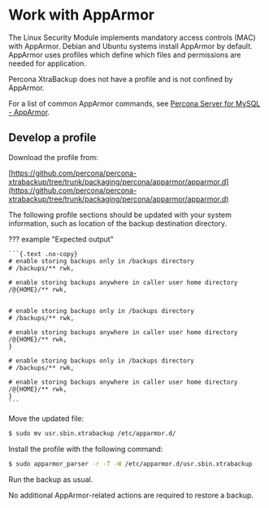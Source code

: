# Work with AppArmor

The Linux Security Module implements mandatory access controls (MAC) with AppArmor. Debian and Ubuntu systems install AppArmor by default. AppArmor uses profiles which define which files and permissions are needed for application.

Percona XtraBackup does not have a profile and is not confined by AppArmor.

For a list of common AppArmor commands, see [Percona Server for MySQL - AppArmor].

## Develop a profile

Download the profile from:

[https://github.com/percona/percona-xtrabackup/tree/trunk/packaging/percona/apparmor/apparmor.d](https://github.com/percona/percona-xtrabackup/tree/trunk/packaging/percona/apparmor/apparmor.d)

The following profile sections should be updated with your system information, such as location of the backup destination directory.

??? example "Expected output"

    ```{.text .no-copy}
    # enable storing backups only in /backups directory
    # /backups/** rwk,

    # enable storing backups anywhere in caller user home directory
    /@{HOME}/** rwk,


    # enable storing backups only in /backups directory
    # /backups/** rwk,

    # enable storing backups anywhere in caller user home directory
    /@{HOME}/** rwk,
    }

    # enable storing backups only in /backups directory
    # /backups/** rwk,

    # enable storing backups anywhere in caller user home directory
    /@{HOME}/** rwk,
    }
    ```

Move the updated file:

```{.bash data-prompt="$"}
$ sudo mv usr.sbin.xtrabackup /etc/apparmor.d/
```

Install the profile with the following command:

```{.bash data-prompt="$"}
$ sudo apparmor_parser -r -T -W /etc/apparmor.d/usr.sbin.xtrabackup
```

Run the backup as usual.

No additional AppArmor-related actions are required to restore a backup.

[Percona Server for MySQL - AppArmor]: https://www.percona.com/percona-server/{{vers}}/apparmor.html